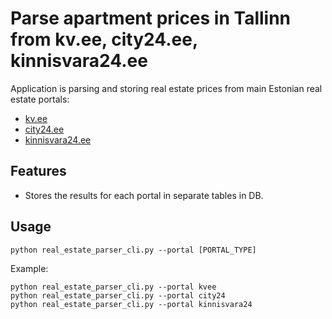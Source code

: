 # Parse apartment prices in Tallinn from kv.ee, city24.ee, kinnisvara24.ee

Application is parsing and storing real estate prices from main Estonian real estate portals:

- [kv.ee](https://www.kv.ee)
- [city24.ee](https://www.city24.ee)
- [kinnisvara24.ee](https://kinnisvara24.ee)

## Features

- Stores the results for each portal in separate tables in DB.

## Usage

```
python real_estate_parser_cli.py --portal [PORTAL_TYPE]
```

Example:

```
python real_estate_parser_cli.py --portal kvee
python real_estate_parser_cli.py --portal city24
python real_estate_parser_cli.py --portal kinnisvara24
```
